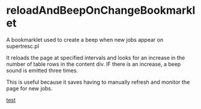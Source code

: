 # reloadAndBeepOnChangeBookmarklet
A bookmarklet used to create a beep when new jobs appear on supertresc.pl

It reloads the page at specified intervals and looks for an increase in the number of table rows in the content div. IF there is an increase, a beep sound is emitted three times.

This is useful because it saves having to manually refresh and monitor the page for new jobs.

[test](javascript:alert('hello');)
